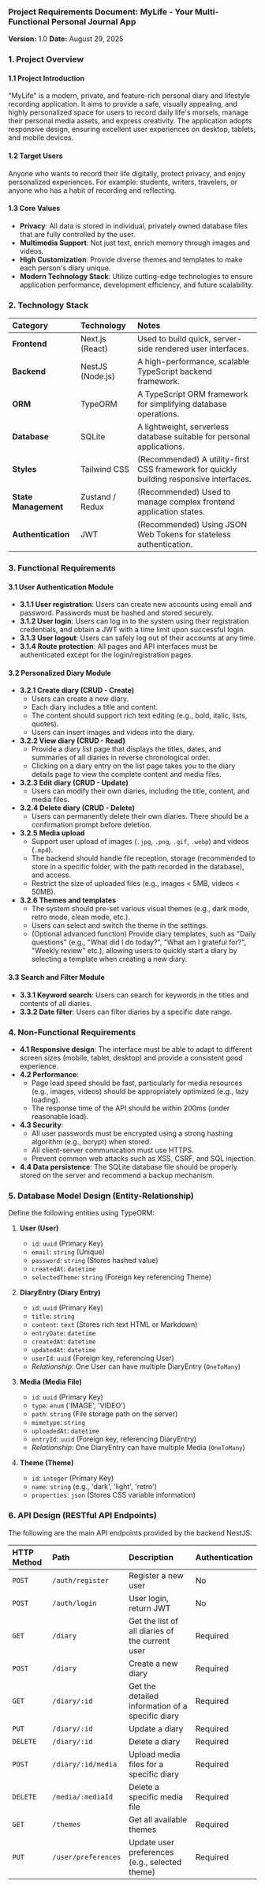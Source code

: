### **Project Requirements Document: MyLife - Your Multi-Functional Personal Journal App**

**Version:** 1.0
**Date:** August 29, 2025

### 1. Project Overview

#### 1.1 Project Introduction
"MyLife" is a modern, private, and feature-rich personal diary and lifestyle recording application. It aims to provide a safe, visually appealing, and highly personalized space for users to record daily life's morsels, manage their personal media assets, and express creativity. The application adopts responsive design, ensuring excellent user experiences on desktop, tablets, and mobile devices.

#### 1.2 Target Users
Anyone who wants to record their life digitally, protect privacy, and enjoy personalized experiences. For example: students, writers, travelers, or anyone who has a habit of recording and reflecting.

#### 1.3 Core Values
* **Privacy**: All data is stored in individual, privately owned database files that are fully controlled by the user.
* **Multimedia Support**: Not just text, enrich memory through images and videos.
* **High Customization**: Provide diverse themes and templates to make each person's diary unique.
* **Modern Technology Stack**: Utilize cutting-edge technologies to ensure application performance, development efficiency, and future scalability.

### 2. Technology Stack

| Category    | Technology          | Notes                                               |
| :---------- | :------------------ | :------------------------------------------------- |
| **Frontend** | Next.js (React) | Used to build quick, server-side rendered user interfaces. |
| **Backend** | NestJS (Node.js) | A high-performance, scalable TypeScript backend framework. |
| **ORM** | TypeORM       | A TypeScript ORM framework for simplifying database operations. |
| **Database** | SQLite        | A lightweight, serverless database suitable for personal applications. |
| **Styles** | Tailwind CSS  | (Recommended) A utility-first CSS framework for quickly building responsive interfaces. |
| **State Management** | Zustand / Redux | (Recommended) Used to manage complex frontend application states. |
| **Authentication** | JWT           | (Recommended) Using JSON Web Tokens for stateless authentication. |

### 3. Functional Requirements

#### 3.1 User Authentication Module
* **3.1.1 User registration**: Users can create new accounts using email and password. Passwords must be hashed and stored securely.
* **3.1.2 User login**: Users can log in to the system using their registration credentials, and obtain a JWT with a time limit upon successful login.
* **3.1.3 User logout**: Users can safely log out of their accounts at any time.
* **3.1.4 Route protection**: All pages and API interfaces must be authenticated except for the login/registration pages.

#### 3.2 Personalized Diary Module
* **3.2.1 Create diary (CRUD - Create)**
    * Users can create a new diary.
    * Each diary includes a title and content.
    * The content should support rich text editing (e.g., bold, italic, lists, quotes).
    * Users can insert images and videos into the diary.
* **3.2.2 View diary (CRUD - Read)**
    * Provide a diary list page that displays the titles, dates, and summaries of all diaries in reverse chronological order.
    * Clicking on a diary entry on the list page takes you to the diary details page to view the complete content and media files.
* **3.2.3 Edit diary (CRUD - Update)**
    * Users can modify their own diaries, including the title, content, and media files.
* **3.2.4 Delete diary (CRUD - Delete)**
    * Users can permanently delete their own diaries. There should be a confirmation prompt before deletion.
* **3.2.5 Media upload**
    * Support user upload of images (`.jpg`, `.png`, `.gif`, `.webp`) and videos (`.mp4`).
    * The backend should handle file reception, storage (recommended to store in a specific folder, with the path recorded in the database), and access.
    * Restrict the size of uploaded files (e.g., images < 5MB, videos < 50MB).
* **3.2.6 Themes and templates**
    * The system should pre-set various visual themes (e.g., dark mode, retro mode, clean mode, etc.).
    * Users can select and switch the theme in the settings.
    * (Optional advanced function) Provide diary templates, such as "Daily questions" (e.g., "What did I do today?", "What am I grateful for?", "Weekly review" etc.), allowing users to quickly start a diary by selecting a template when creating a new diary.

#### 3.3 Search and Filter Module
* **3.3.1 Keyword search**: Users can search for keywords in the titles and contents of all diaries.
* **3.3.2 Date filter**: Users can filter diaries by a specific date range.

### 4. Non-Functional Requirements

* **4.1 Responsive design**: The interface must be able to adapt to different screen sizes (mobile, tablet, desktop) and provide a consistent good experience.
* **4.2 Performance**:
    * Page load speed should be fast, particularly for media resources (e.g., images, videos) should be appropriately optimized (e.g., lazy loading).
    * The response time of the API should be within 200ms (under reasonable load).
* **4.3 Security**:
    * All user passwords must be encrypted using a strong hashing algorithm (e.g., bcrypt) when stored.
    * All client-server communication must use HTTPS.
    * Prevent common web attacks such as XSS, CSRF, and SQL injection.
* **4.4 Data persistence**: The SQLite database file should be properly stored on the server and recommend a backup mechanism.

### 5. Database Model Design (Entity-Relationship)

Define the following entities using TypeORM:

1.  **User (User)**
    * `id`: `uuid` (Primary Key)
    * `email`: `string` (Unique)
    * `password`: `string` (Stores hashed value)
    * `createdAt`: `datetime`
    * `selectedTheme`: `string` (Foreign key referencing Theme)

2.  **DiaryEntry (Diary Entry)**
    * `id`: `uuid` (Primary Key)
    * `title`: `string`
    * `content`: `text` (Stores rich text HTML or Markdown)
    * `entryDate`: `datetime`
    * `createdAt`: `datetime`
    * `updatedAt`: `datetime`
    * `userId`: `uuid` (Foreign key, referencing User)
    * *Relationship*: One User can have multiple DiaryEntry (`OneToMany`)

3.  **Media (Media File)**
    * `id`: `uuid` (Primary Key)
    * `type`: `enum` ('IMAGE', 'VIDEO')
    * `path`: `string` (File storage path on the server)
    * `mimetype`: `string`
    * `uploadedAt`: `datetime`
    * `entryId`: `uuid` (Foreign key, referencing DiaryEntry)
    * *Relationship*: One DiaryEntry can have multiple Media (`OneToMany`)

4.  **Theme (Theme)**
    * `id`: `integer` (Primary Key)
    * `name`: `string` (e.g., 'dark', 'light', 'retro')
    * `properties`: `json` (Stores CSS variable information)

### 6. API Design (RESTful API Endpoints)

The following are the main API endpoints provided by the backend NestJS:

| HTTP Method | Path                      | Description                       | Authentication |
| :---------- | :------------------------ | :--------------------------------- | :------------- |
| `POST`      | `/auth/register`          | Register a new user                | No             |
| `POST`      | `/auth/login`             | User login, return JWT            | No             |
| `GET`       | `/diary`                  | Get the list of all diaries of the current user | Required |
| `POST`      | `/diary`                  | Create a new diary                | Required       |
| `GET`       | `/diary/:id`              | Get the detailed information of a specific diary | Required |
| `PUT`       | `/diary/:id`              | Update a diary                    | Required       |
| `DELETE`    | `/diary/:id`              | Delete a diary                    | Required       |
| `POST`      | `/diary/:id/media`        | Upload media files for a specific diary | Required     |
| `DELETE`    | `/media/:mediaId`         | Delete a specific media file      | Required       |
| `GET`       | `/themes`                 | Get all available themes           | Required       |
| `PUT`       | `/user/preferences`       | Update user preferences (e.g., selected theme) | Required |